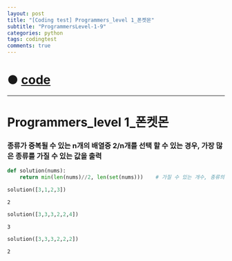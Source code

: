 ```yaml
---
layout: post
title: "[Coding test] Programmers_level 1_폰켓몬"
subtitle: "ProgrammersLevel-1-9"
categories: python
tags: codingtest
comments: true
---
```


# ● [code](https://github.com/JeongJaeyoung0/coding_test/blob/e411a81f81234f9aa96ec1047a5d9b51a1bbc3bf/210623_Programmers_level%201_%ED%8F%B0%EC%BC%93%EB%AA%AC.ipynb)

***

# Programmers_level 1_폰켓몬
### 종류가 중복될 수 있는 n개의 배열중 2/n개를 선택 할 수 있는 경우, 가장 많은 종류를 가질 수 있는 값을 출력


```python
def solution(nums):
    return min(len(nums)//2, len(set(nums)))    # 가질 수 있는 개수, 종류의 개수 중 작은 수
```


```python
solution([3,1,2,3])
```




    2




```python
solution([3,3,3,2,2,4])
```




    3




```python
solution([3,3,3,2,2,2])
```




    2